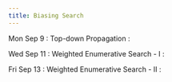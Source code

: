 ```yaml
---
title: Biasing Search
---
```


Mon Sep 9
: Top-down Propagation
  : []()

Wed Sep 11
: Weighted Enumerative Search - I
  : []()

Fri Sep 13
: Weighted Enumerative Search - II
  : []()
